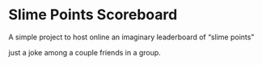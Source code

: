 # Slime Points Scoreboard 

A simple project to host online an imaginary leaderboard of “slime points"

just a joke among a couple friends in a group.

